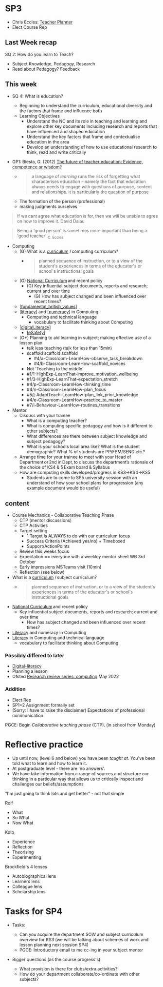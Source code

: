 SP3
===


* Chris Eccles: [Teacher Planner](https://www.amazon.co.uk/dp/B0CFCSZ45Y)
* Elect Course Rep


Last Week recap
---------------
SQ 2: How do you learn to Teach? 
* Subject Knowledge, Pedagogy, Research
* Read about Pedagogy? Feedback

This week
---------

* SQ 4: What is education?

    * Beginning to understand the curriculum, educational diversity and the factors that frame and influence both
    * Learning Objectives  
        * Understand the NC and its role in teaching and learning and explore other key documents including research and reports that have influenced and shaped education
        * Understand the key factors that frame and contextualise education in the area
        * Develop an understanding of how to use educational research to think, read and write critically


* GP1: Biesta, G. (2012) [The future of teacher education: Evidence, competence or wisdom?](https://www.researchgate.net/publication/277243237_The_future_of_teacher_education_Evidence_competence_or_wisdom)
    * >  a language of _learning_ runs the risk of forgetting what characterises education – namely the fact that education always needs to engage with questions of purpose, content and relationships. It is particularly the question of purpose
    * The formation of the person (professional)
    * making judgments ourselves

> If we cant agree what education is for, then we will be unable to agree on how to improve it.
David Daiau 


> Being a 'good person' is sometimes more important than being a 'good teacher'
<sub>C. Eccles</sub>

* Computing
    * (G) What is a [curriculum](https://en.wikipedia.org/wiki/Curriculum) / computing curriculum?
        * > planned sequence of instruction, or to a view of the student's experiences in terms of the educator's or school's instructional goals
    * (G) [National Curriculum](./curriculum.md) and recent policy
        * (G) Key influential subject documents, reports and research; current and over time
            * (G) How has subject changed and been influenced over recent times?
    * [[fundamental_british_values]]
    * [[literacy]] and [[numeracy]] in Computing
        * Computing and technical language
            * vocabulary to facilitate thinking about Computing
    * [[digitalLiteracy]]
        * [[eSafety]]
    * (G+) Planning to aid learning in subject; making effective use of a lesson plan
        * talk less teaching (talk for less than 15min)
        * scaffold scaffold scaffold
            * #4/a-Classroom-LearnHow-observe_task_breakdown
            * #4/b-Classroom-LearnHow-scaffold_novices
        * Not 'Teaching to the middle'
        * #1/1-HighExp-LearnThat-improve_motivation_wellbeing
        * #1/3-HighExp-LearnThat-expectation_stretch
        * #4/p-Classroom-LearnHow-thinking_time
        * #4/n-Classroom-LearnHow-plan_focus
        * #5/j-AdaptTeach-LearnHow-plan_link_prior_knowledge
        * #4/e-Classroom-LearnHow-practice_to_master
        * #7/i-Behaviour-LearnHow-routines_transitions
* Mentor
    * Discuss with your trainee
        * What is a computing teacher?
        * What is computing specific pedagogy and how is it different to other subjects?
        * What differences are there between subject knowledge and subject pedagogy?
        * What is your schools local area like? What is the student demographic? What % of students are PP/FSM/SEND etc.? 
    * Arrange time for your trainee to meet with your Head of Department or 2nd in Dept, to discuss the department’s rationale of the choice of KS4 & 5 Exam board & Syllabus
    * How are computing skills developed/progress in KS3->KS4->KS5
        * Students are to come to SP5 university session with an understand of how your school plans for progression (any example document would be useful)





content
-------

* Course Mechanics - Collaborative Teaching Phase
    * CTP (mentor discussions)
    * CTP Activities
    * Target setting
        * 1 Target is ALWAYS to do with our curriculum focus
        * Success Criteria (Achieved yes/no) + Timeboxed
        * Support/ActionPoints
    * Review this weeks focus
    * Expectation == everyone with a weekley mentor sheet WB 3rd October
    * Early impressions MSTeams visit (10min)
    * Reflection (see below)
* What is a [curriculum](https://en.wikipedia.org/wiki/Curriculum) / subject curriculum?
    * > planned sequence of instruction, or to a view of the student's experiences in terms of the educator's or school's instructional goals
* [National Curriculum](./curriculum.md) and recent policy
    * Key influential subject documents, reports and research; current and over time
        * How has subject changed and been influenced over recent times?
* [Literacy](./literacy.md) and numeracy in Computing
* [Literacy](./literacy.md) in Computing and technical language
    * vocabulary to facilitate thinking about Computing

### Possibly differed to later
* [Digital-literacy](./digitalLiteracy.md)
* Planning a lesson
* Ofsted [Research review series: computing](https://www.gov.uk/government/publications/research-review-series-computing/research-review-series-computing) May 2022


### Addition
* Elect Rep
* SP1+2 Assignment formally set
* (Sorry: I have to raise the disclaimer) Expectations of professional communication

PGCE: Begin _Collaborative teaching phase_ (CTP). (in school from Monday)


Reflective practice
===================

* Up until now, (level 6 and below) you have been _taught at_. You've been told what to learn and how to learn it.
* At postgraduate level - there are 'no answers'.
* We have take information from a range of sources and structure our thinking in a particular way that allows us to critically inspect and challenges our beliefs/assumptions

"I'm just going to think lots and get better" - not that simple

Rolf
* What
* So What
* Now What

Kolb
* Experience
* Reflection
* Theorising
* Experimenting

Brockfield's 4 lenses
* Autobiographical lens
* Learners lens
* Colleague lens
* Scholarship lens


Tasks for SP4
=============

* Tasks:
    * Can you acquire the department SOW and subject curriculum overview for KS3 (we will be talking about schemes of work and lesson planning next session SP4)
    * PGCE: Introductory email to me cc-ing in your subject mentor


* Bigger questions (as the course progress's):
    * What provision is there for clubs/extra activities?
    * How do your department collaborate/co-ordinate with other subjects?


[//begin]: # "Autogenerated link references for markdown compatibility"
[fundamental_british_values]: fundamental_british_values.md "Fundamental British Values"
[literacy]: literacy.md "Literacy"
[numeracy]: numeracy.md "Numeracy"
[digitalLiteracy]: digitalLiteracy.md "Digital Literacy"
[eSafety]: eSafety.md "eSafety"
[//end]: # "Autogenerated link references"